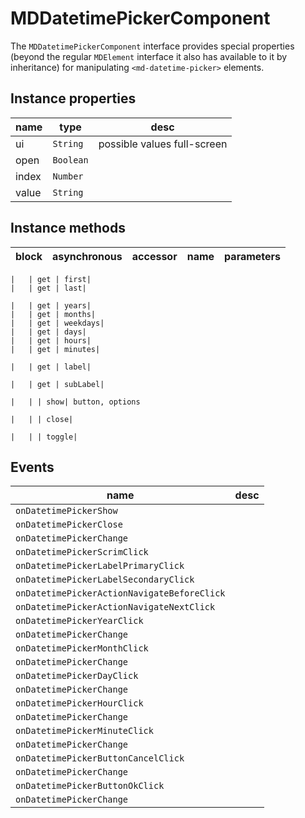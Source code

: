 # MDDatetimePickerComponent
The `MDDatetimePickerComponent` interface provides special properties (beyond the regular `MDElement` interface it also has available to it by inheritance) for manipulating `<md-datetime-picker>` elements.

## Instance properties

name|type|desc
---|---|---
ui|`String`|possible values full-screen
open|`Boolean`|
index|`Number`|
value|`String`|

## Instance methods

block| asynchronous | accessor| name| parameters
---| --- | ---| ---| ---

    |   | get | first| 
    |   | get | last| 

    |   | get | years| 
    |   | get | months| 
    |   | get | weekdays| 
    |   | get | days| 
    |   | get | hours| 
    |   | get | minutes| 

    |   | get | label| 

    |   | get | subLabel| 

    |   | | show| button, options

    |   | | close| 

    |   | | toggle| 

## Events

name|desc
---|---
`onDatetimePickerShow`|
`onDatetimePickerClose`|
`onDatetimePickerChange`|
`onDatetimePickerScrimClick`|
`onDatetimePickerLabelPrimaryClick`|
`onDatetimePickerLabelSecondaryClick`|
`onDatetimePickerActionNavigateBeforeClick`|
`onDatetimePickerActionNavigateNextClick`|
`onDatetimePickerYearClick`|
`onDatetimePickerChange`|
`onDatetimePickerMonthClick`|
`onDatetimePickerChange`|
`onDatetimePickerDayClick`|
`onDatetimePickerChange`|
`onDatetimePickerHourClick`|
`onDatetimePickerChange`|
`onDatetimePickerMinuteClick`|
`onDatetimePickerChange`|
`onDatetimePickerButtonCancelClick`|
`onDatetimePickerChange`|
`onDatetimePickerButtonOkClick`|
`onDatetimePickerChange`|

